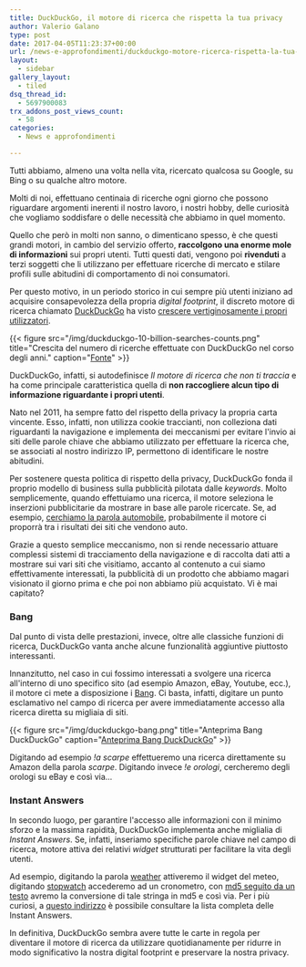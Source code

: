 ```yaml
---
title: DuckDuckGo, il motore di ricerca che rispetta la tua privacy
author: Valerio Galano
type: post
date: 2017-04-05T11:23:37+00:00
url: /news-e-approfondimenti/duckduckgo-motore-ricerca-rispetta-la-tua-privacy/
layout:
  - sidebar
gallery_layout:
  - tiled
dsq_thread_id:
  - 5697900083
trx_addons_post_views_count:
  - 58
categories:
  - News e approfondimenti

---
```

Tutti abbiamo, almeno una volta nella vita, ricercato qualcosa su Google, su Bing o su qualche altro motore.

Molti di noi, effettuano centinaia di ricerche ogni giorno che possono riguardare argomenti inerenti il nostro lavoro, i nostri hobby, delle curiosità che vogliamo soddisfare o delle necessità che abbiamo in quel momento.

Quello che però in molti non sanno, o dimenticano spesso, è che questi grandi motori, in cambio del servizio offerto, **raccolgono una enorme mole di informazioni** sui propri utenti. Tutti questi dati, vengono poi **rivenduti** a terzi soggetti che li utilizzano per effettuare ricerche di mercato e stilare profili sulle abitudini di comportamento di noi consumatori.

Per questo motivo, in un periodo storico in cui sempre più utenti iniziano ad acquisire consapevolezza della propria _digital footprint_, il discreto motore di ricerca chiamato [DuckDuckGo][7] ha visto [crescere vertiginosamente i propri utilizzatori][1].

{{< figure src="/img/duckduckgo-10-billion-searches-counts.png" title="Crescita del numero di ricerche effettuate con DuckDuckGo nel corso degli anni." caption="[Fonte](https://spreadprivacy.com/10-billion-fc7808c91343)" >}}

DuckDuckGo, infatti, si autodefinisce _Il motore di ricerca che non ti traccia_ e ha come principale caratteristica quella di **non raccogliere alcun tipo di informazione riguardante i propri utenti**.

Nato nel 2011, ha sempre fatto del rispetto della privacy la propria carta vincente. Esso, infatti, non utilizza cookie traccianti, non colleziona dati riguardanti la navigazione e implementa dei meccanismi per evitare l'invio ai siti delle parole chiave che abbiamo utilizzato per effettuare la ricerca che, se associati al nostro indirizzo IP, permettono di identificare le nostre abitudini.

Per sostenere questa politica di rispetto della privacy, DuckDuckGo fonda il proprio modello di business sulla pubblicità pilotata dalle _keywords_. Molto semplicemente, quando effettuiamo una ricerca, il motore seleziona le inserzioni pubblicitarie da mostrare in base alle parole ricercate. Se, ad esempio, [cerchiamo la parola automobile][8], probabilmente il motore ci proporrà tra i risultati dei siti che vendono auto.

Grazie a questo semplice meccanismo, non si rende necessario attuare complessi sistemi di tracciamento della navigazione e di raccolta dati atti a mostrare sui vari siti che visitiamo, accanto al contenuto a cui siamo effettivamente interessati, la pubblicità di un prodotto che abbiamo magari visionato il giorno prima e che poi non abbiamo più acquistato. Vi è mai capitato?

### Bang

Dal punto di vista delle prestazioni, invece, oltre alle classiche funzioni di ricerca, DuckDuckGo vanta anche alcune funzionalità aggiuntive piuttosto interessanti.

Innanzitutto, nel caso in cui fossimo interessati a svolgere una ricerca all'interno di uno specifico sito (ad esempio Amazon, eBay, Youtube, ecc.), il motore ci mete a disposizione i [Bang][2]. Ci basta, infatti, digitare un punto esclamativo nel campo di ricerca per avere immediatamente accesso alla ricerca diretta su migliaia di siti.

{{< figure src="/img/duckduckgo-bang.png" title="Anteprima Bang DuckDuckGo" caption="[Anteprima Bang DuckDuckGo](https://spreadprivacy.com/10-billion-fc7808c91343)" >}}

Digitando ad esempio _!a scarpe_ effettueremo una ricerca direttamente su Amazon della parola _scarpe_. Digitando invece _!e orologi_, cercheremo degli orologi su eBay e così via...

### Instant Answers

In secondo luogo, per garantire l'accesso alle informazioni con il minimo sforzo e la massima rapidità, DuckDuckGo implementa anche miglialia di _Instant Answers_. Se, infatti, inseriamo specifiche parole chiave nel campo di ricerca, motore attiva dei relativi _widget_ strutturati per facilitare la vita degli utenti.

Ad esempio, digitando la parola [weather][3] attiveremo il widget del meteo, digitando [stopwatch][4] accederemo ad un cronometro, con [md5 seguito da un testo][5] avremo la conversione di tale stringa in md5 e così via. Per i più curiosi, a [questo indirizzo][6] è possibile consultare la lista completa delle Instant Answers.

In definitiva, DuckDuckGo sembra avere tutte le carte in regola per diventare il motore di ricerca da utilizzare quotidianamente per ridurre in modo significativo la nostra digital footprint e preservare la nostra privacy.

 [1]: https://spreadprivacy.com/10-billion-fc7808c91343
 [2]: https://duckduckgo.com/bang
 [3]: https://duckduckgo.com/?q=weather
 [4]: https://duckduckgo.com/?q=stopwatch
 [5]: https://duckduckgo.com/?q=md5+codifichiamo+questa+frase+in+md5
 [6]: https://duck.co/ia/dev
 [7]: https://duckduckgo.com/
 [8]: https://duckduckgo.com/?q=automobile